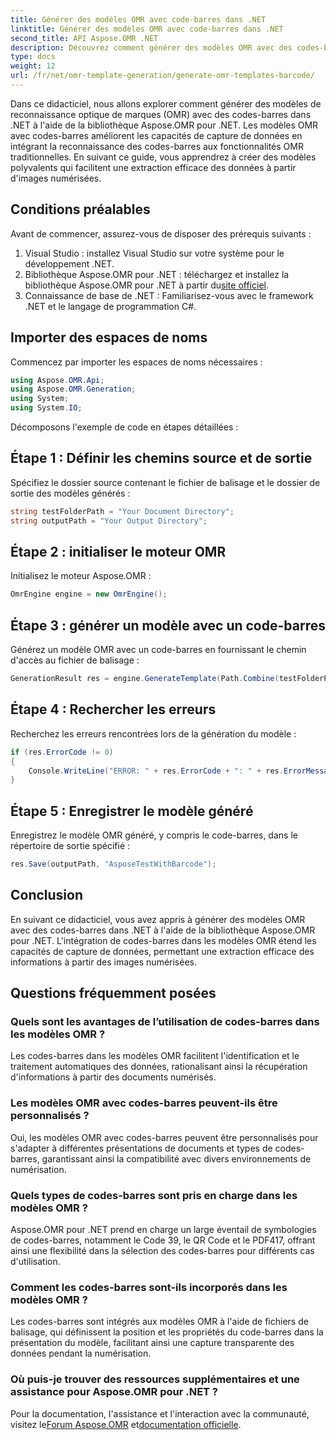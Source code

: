 ```yaml
---
title: Générer des modèles OMR avec code-barres dans .NET
linktitle: Générer des modèles OMR avec code-barres dans .NET
second_title: API Aspose.OMR .NET
description: Découvrez comment générer des modèles OMR avec des codes-barres dans .NET à l'aide d'Aspose.OMR pour .NET. Rationalisez l’extraction de données à partir d’images numérisées grâce à l’intégration de codes-barres !
type: docs
weight: 12
url: /fr/net/omr-template-generation/generate-omr-templates-barcode/
---
```

Dans ce didacticiel, nous allons explorer comment générer des modèles de reconnaissance optique de marques (OMR) avec des codes-barres dans .NET à l'aide de la bibliothèque Aspose.OMR pour .NET. Les modèles OMR avec codes-barres améliorent les capacités de capture de données en intégrant la reconnaissance des codes-barres aux fonctionnalités OMR traditionnelles. En suivant ce guide, vous apprendrez à créer des modèles polyvalents qui facilitent une extraction efficace des données à partir d'images numérisées.
## Conditions préalables
Avant de commencer, assurez-vous de disposer des prérequis suivants :
1. Visual Studio : installez Visual Studio sur votre système pour le développement .NET.
2.  Bibliothèque Aspose.OMR pour .NET : téléchargez et installez la bibliothèque Aspose.OMR pour .NET à partir du[site officiel](https://releases.aspose.com/omr/net/).
3. Connaissance de base de .NET : Familiarisez-vous avec le framework .NET et le langage de programmation C#.
## Importer des espaces de noms
Commencez par importer les espaces de noms nécessaires :
```csharp
using Aspose.OMR.Api;
using Aspose.OMR.Generation;
using System;
using System.IO;
```
Décomposons l'exemple de code en étapes détaillées :
## Étape 1 : Définir les chemins source et de sortie
Spécifiez le dossier source contenant le fichier de balisage et le dossier de sortie des modèles générés :
```csharp
string testFolderPath = "Your Document Directory";
string outputPath = "Your Output Directory";
```
## Étape 2 : initialiser le moteur OMR
Initialisez le moteur Aspose.OMR :
```csharp
OmrEngine engine = new OmrEngine();
```
## Étape 3 : générer un modèle avec un code-barres
Générez un modèle OMR avec un code-barres en fournissant le chemin d'accès au fichier de balisage :
```csharp
GenerationResult res = engine.GenerateTemplate(Path.Combine(testFolderPath, "AsposeTestWithBarcode.txt"));
```
## Étape 4 : Rechercher les erreurs
Recherchez les erreurs rencontrées lors de la génération du modèle :
```csharp
if (res.ErrorCode != 0)
{
    Console.WriteLine("ERROR: " + res.ErrorCode + ": " + res.ErrorMessage);
}
```
## Étape 5 : Enregistrer le modèle généré
Enregistrez le modèle OMR généré, y compris le code-barres, dans le répertoire de sortie spécifié :
```csharp
res.Save(outputPath, "AsposeTestWithBarcode");
```
## Conclusion
En suivant ce didacticiel, vous avez appris à générer des modèles OMR avec des codes-barres dans .NET à l'aide de la bibliothèque Aspose.OMR pour .NET. L'intégration de codes-barres dans les modèles OMR étend les capacités de capture de données, permettant une extraction efficace des informations à partir des images numérisées.
## Questions fréquemment posées
### Quels sont les avantages de l’utilisation de codes-barres dans les modèles OMR ?
Les codes-barres dans les modèles OMR facilitent l'identification et le traitement automatiques des données, rationalisant ainsi la récupération d'informations à partir des documents numérisés.
### Les modèles OMR avec codes-barres peuvent-ils être personnalisés ?
Oui, les modèles OMR avec codes-barres peuvent être personnalisés pour s'adapter à différentes présentations de documents et types de codes-barres, garantissant ainsi la compatibilité avec divers environnements de numérisation.
### Quels types de codes-barres sont pris en charge dans les modèles OMR ?
Aspose.OMR pour .NET prend en charge un large éventail de symbologies de codes-barres, notamment le Code 39, le QR Code et le PDF417, offrant ainsi une flexibilité dans la sélection des codes-barres pour différents cas d'utilisation.
### Comment les codes-barres sont-ils incorporés dans les modèles OMR ?
Les codes-barres sont intégrés aux modèles OMR à l'aide de fichiers de balisage, qui définissent la position et les propriétés du code-barres dans la présentation du modèle, facilitant ainsi une capture transparente des données pendant la numérisation.
### Où puis-je trouver des ressources supplémentaires et une assistance pour Aspose.OMR pour .NET ?
 Pour la documentation, l'assistance et l'interaction avec la communauté, visitez le[Forum Aspose.OMR](https://forum.aspose.com/c/omr/38) et[documentation officielle](https://reference.aspose.com/omr/net/).